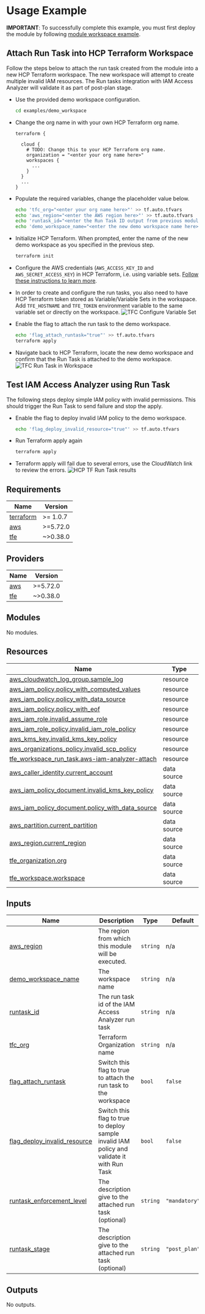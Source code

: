 <!-- BEGIN_TF_DOCS -->
# Usage Example

**IMPORTANT**: To successfully complete this example, you must first deploy the module by following [module workspace example](../module\_workspace/README.md).

## Attach Run Task into HCP Terraform Workspace

Follow the steps below to attach the run task created from the module into a new HCP Terraform workspace. The new workspace will attempt to create multiple invalid IAM resources. The Run tasks integration with IAM Access Analyzer will validate it as part of post-plan stage.

* Use the provided demo workspace configuration.

  ```bash
  cd examples/demo_workspace
  ```

* Change the org name in with your own HCP Terraform org name.

  ```hcl
  terraform {

    cloud {
      # TODO: Change this to your HCP Terraform org name.
      organization = "<enter your org name here>"
      workspaces {
        ...
      }
    }
    ...
  }
  ```

* Populate the required variables, change the placeholder value below.

  ```bash
  echo 'tfc_org="<enter your org name here>"' >> tf.auto.tfvars
  echo 'aws_region="<enter the AWS region here>"' >> tf.auto.tfvars
  echo 'runtask_id="<enter the Run Task ID output from previous module deployment>"' >> tf.auto.tfvars
  echo 'demo_workspace_name="<enter the new demo workspace name here>"' >> tf.auto.tfvars
  ```

* Initialize HCP Terraform. When prompted, enter the name of the new demo workspace as you specified in the previous step.

  ```bash
  terraform init
  ```

* Configure the AWS credentials (`AWS_ACCESS_KEY_ID` and `AWS_SECRET_ACCESS_KEY`) in HCP Terraform, i.e. using variable sets. [Follow these instructions to learn more](https://developer.hashicorp.com/terraform/tutorials/cloud-get-started/cloud-create-variable-set).

* In order to create and configure the run tasks, you also need to have HCP Terraform token stored as Variable/Variable Sets in the workspace. Add `TFE_HOSTNAME` and `TFE_TOKEN` environment variable to the same variable set or directly on the workspace. ![TFC Configure Variable Set](../diagram/TerraformCloud-VariableSets.png?raw=true "Configure HCP Terraform Variable Set")

* Enable the flag to attach the run task to the demo workspace.

   ```bash
   echo 'flag_attach_runtask="true"' >> tf.auto.tfvars
   terraform apply
   ```

* Navigate back to HCP Terraform, locate the new demo workspace and confirm that the Run Task is attached to the demo workspace. ![TFC Run Task in Workspace](../../diagram/TerraformCloud-RunTaskWorkspace.png?raw=true "Run Task attached to the demo workspace")

## Test IAM Access Analyzer using Run Task

The following steps deploy simple IAM policy with invalid permissions. This should trigger the Run Task to send failure and stop the apply.

* Enable the flag to deploy invalid IAM policy to the demo workspace.

  ```bash
  echo 'flag_deploy_invalid_resource="true"' >> tf.auto.tfvars
  ```

* Run Terraform apply again

  ```bash
  terraform apply
  ```

* Terraform apply will fail due to several errors, use the CloudWatch link to review the errors. ![HCP TF Run Task results](../../diagram/TerraformCloud-RunTaskOutput.png?raw=true "Run Task output with IAM Access Analyzer validation")

## Requirements

| Name | Version |
|------|---------|
| <a name="requirement_terraform"></a> [terraform](#requirement\_terraform) | >= 1.0.7 |
| <a name="requirement_aws"></a> [aws](#requirement\_aws) | >=5.72.0 |
| <a name="requirement_tfe"></a> [tfe](#requirement\_tfe) | ~>0.38.0 |

## Providers

| Name | Version |
|------|---------|
| <a name="provider_aws"></a> [aws](#provider\_aws) | >=5.72.0 |
| <a name="provider_tfe"></a> [tfe](#provider\_tfe) | ~>0.38.0 |

## Modules

No modules.

## Resources

| Name | Type |
|------|------|
| [aws_cloudwatch_log_group.sample_log](https://registry.terraform.io/providers/hashicorp/aws/latest/docs/resources/cloudwatch_log_group) | resource |
| [aws_iam_policy.policy_with_computed_values](https://registry.terraform.io/providers/hashicorp/aws/latest/docs/resources/iam_policy) | resource |
| [aws_iam_policy.policy_with_data_source](https://registry.terraform.io/providers/hashicorp/aws/latest/docs/resources/iam_policy) | resource |
| [aws_iam_policy.policy_with_eof](https://registry.terraform.io/providers/hashicorp/aws/latest/docs/resources/iam_policy) | resource |
| [aws_iam_role.invalid_assume_role](https://registry.terraform.io/providers/hashicorp/aws/latest/docs/resources/iam_role) | resource |
| [aws_iam_role_policy.invalid_iam_role_policy](https://registry.terraform.io/providers/hashicorp/aws/latest/docs/resources/iam_role_policy) | resource |
| [aws_kms_key.invalid_kms_key_policy](https://registry.terraform.io/providers/hashicorp/aws/latest/docs/resources/kms_key) | resource |
| [aws_organizations_policy.invalid_scp_policy](https://registry.terraform.io/providers/hashicorp/aws/latest/docs/resources/organizations_policy) | resource |
| [tfe_workspace_run_task.aws-iam-analyzer-attach](https://registry.terraform.io/providers/hashicorp/tfe/latest/docs/resources/workspace_run_task) | resource |
| [aws_caller_identity.current_account](https://registry.terraform.io/providers/hashicorp/aws/latest/docs/data-sources/caller_identity) | data source |
| [aws_iam_policy_document.invalid_kms_key_policy](https://registry.terraform.io/providers/hashicorp/aws/latest/docs/data-sources/iam_policy_document) | data source |
| [aws_iam_policy_document.policy_with_data_source](https://registry.terraform.io/providers/hashicorp/aws/latest/docs/data-sources/iam_policy_document) | data source |
| [aws_partition.current_partition](https://registry.terraform.io/providers/hashicorp/aws/latest/docs/data-sources/partition) | data source |
| [aws_region.current_region](https://registry.terraform.io/providers/hashicorp/aws/latest/docs/data-sources/region) | data source |
| [tfe_organization.org](https://registry.terraform.io/providers/hashicorp/tfe/latest/docs/data-sources/organization) | data source |
| [tfe_workspace.workspace](https://registry.terraform.io/providers/hashicorp/tfe/latest/docs/data-sources/workspace) | data source |

## Inputs

| Name | Description | Type | Default | Required |
|------|-------------|------|---------|:--------:|
| <a name="input_aws_region"></a> [aws\_region](#input\_aws\_region) | The region from which this module will be executed. | `string` | n/a | yes |
| <a name="input_demo_workspace_name"></a> [demo\_workspace\_name](#input\_demo\_workspace\_name) | The workspace name | `string` | n/a | yes |
| <a name="input_runtask_id"></a> [runtask\_id](#input\_runtask\_id) | The run task id of the IAM Access Analyzer run task | `string` | n/a | yes |
| <a name="input_tfc_org"></a> [tfc\_org](#input\_tfc\_org) | Terraform Organization name | `string` | n/a | yes |
| <a name="input_flag_attach_runtask"></a> [flag\_attach\_runtask](#input\_flag\_attach\_runtask) | Switch this flag to true to attach the run task to the workspace | `bool` | `false` | no |
| <a name="input_flag_deploy_invalid_resource"></a> [flag\_deploy\_invalid\_resource](#input\_flag\_deploy\_invalid\_resource) | Switch this flag to true to deploy sample invalid IAM policy and validate it with Run Task | `bool` | `false` | no |
| <a name="input_runtask_enforcement_level"></a> [runtask\_enforcement\_level](#input\_runtask\_enforcement\_level) | The description give to the attached run task (optional) | `string` | `"mandatory"` | no |
| <a name="input_runtask_stage"></a> [runtask\_stage](#input\_runtask\_stage) | The description give to the attached run task (optional) | `string` | `"post_plan"` | no |

## Outputs

No outputs.
<!-- END_TF_DOCS -->